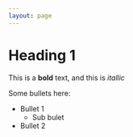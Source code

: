 ```yaml
---
layout: page
---
```


# Heading 1
This is a **bold** text, and this is *itallic*

Some bullets here:
* Bullet 1
  * Sub bulet
* Bullet 2
